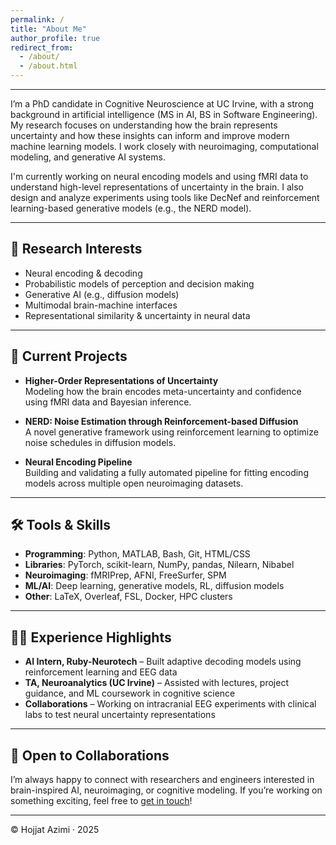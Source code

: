 ```yaml
---
permalink: /
title: "About Me"
author_profile: true
redirect_from: 
  - /about/
  - /about.html
---
```


<!-- # Hojjat Azimi

**PhD Candidate · Cognitive Neuroscience & AI · UC Irvine**   -->
<!-- [Email](mailto:your-email@uci.edu) | [GitHub](https://github.com/yourusername) | [LinkedIn](https://www.linkedin.com/in/yourusername/) | [CV](./cv.pdf) -->

---

<!-- ## 👋 About Me -->

I’m a PhD candidate in Cognitive Neuroscience at UC Irvine, with a strong background in artificial intelligence (MS in AI, BS in Software Engineering). My research focuses on understanding how the brain represents uncertainty and how these insights can inform and improve modern machine learning models. I work closely with neuroimaging, computational modeling, and generative AI systems.

I'm currently working on neural encoding models and using fMRI data to understand high-level representations of uncertainty in the brain. I also design and analyze experiments using tools like DecNef and reinforcement learning-based generative models (e.g., the NERD model).

---

## 🔬 Research Interests

- Neural encoding & decoding  
- Probabilistic models of perception and decision making  
- Generative AI (e.g., diffusion models)  
- Multimodal brain-machine interfaces  
- Representational similarity & uncertainty in neural data

---

## 🧠 Current Projects

- **Higher-Order Representations of Uncertainty**  
  Modeling how the brain encodes meta-uncertainty and confidence using fMRI data and Bayesian inference.

- **NERD: Noise Estimation through Reinforcement-based Diffusion**  
  A novel generative framework using reinforcement learning to optimize noise schedules in diffusion models.

- **Neural Encoding Pipeline**  
  Building and validating a fully automated pipeline for fitting encoding models across multiple open neuroimaging datasets.

---

## 🛠️ Tools & Skills

- **Programming**: Python, MATLAB, Bash, Git, HTML/CSS  
- **Libraries**: PyTorch, scikit-learn, NumPy, pandas, Nilearn, Nibabel  
- **Neuroimaging**: fMRIPrep, AFNI, FreeSurfer, SPM  
- **ML/AI**: Deep learning, generative models, RL, diffusion models  
- **Other**: LaTeX, Overleaf, FSL, Docker, HPC clusters

---

## 🧑‍🔬 Experience Highlights

- **AI Intern, Ruby-Neurotech** – Built adaptive decoding models using reinforcement learning and EEG data  
- **TA, Neuroanalytics (UC Irvine)** – Assisted with lectures, project guidance, and ML coursework in cognitive science  
- **Collaborations** – Working on intracranial EEG experiments with clinical labs to test neural uncertainty representations

---

## 📢 Open to Collaborations

I’m always happy to connect with researchers and engineers interested in brain-inspired AI, neuroimaging, or cognitive modeling. If you’re working on something exciting, feel free to [get in touch](mailto:hazimias@uci.edu)!

---

© Hojjat Azimi · 2025
